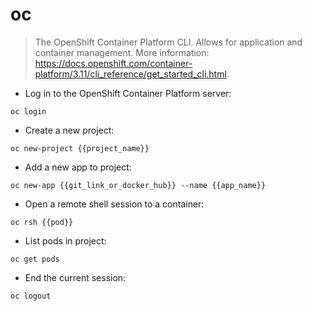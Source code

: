 # oc

> The OpenShift Container Platform CLI.
> Allows for application and container management.
> More information: <https://docs.openshift.com/container-platform/3.11/cli_reference/get_started_cli.html>.

- Log in to the OpenShift Container Platform server:

`oc login`

- Create a new project:

`oc new-project {{project_name}}`

- Add a new app to project:

`oc new-app {{git_link_or_docker_hub}} --name {{app_name}}`

- Open a remote shell session to a container:

`oc rsh {{pod}}`

- List pods in project:

`oc get pods`

- End the current session:

`oc logout`
